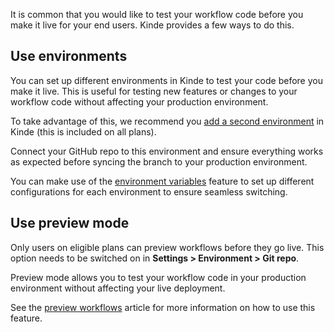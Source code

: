 
It is common that you would like to test your workflow code before you make it live for your end users. Kinde provides a few ways to do this.

## Use environments

You can set up different environments in Kinde to test your code before you make it live. This is useful for testing new features or changes to your workflow code without affecting your production environment.

To take advantage of this, we recommend you [add a second environment](/build/environments/environments/#add-an-environment) in Kinde (this is included on all plans).

Connect your GitHub repo to this environment and ensure everything works as expected before syncing the branch to your production environment.

You can make use of the [environment variables](/build/env-variables/store-environment-variables/) feature to set up different configurations for each environment to ensure seamless switching.

## Use preview mode

<Aside type="upgrade">

Only users on eligible plans can preview workflows before they go live. This option needs to be switched on in **Settings > Environment > Git repo**.

</Aside>

Preview mode allows you to test your workflow code in your production environment without affecting your live deployment.

See the [preview workflows](/workflows/testing/preview-workflows/) article for more information on how to use this feature.
